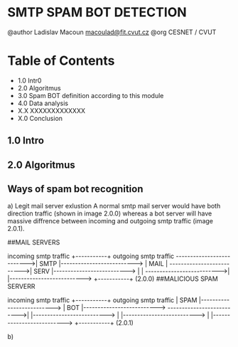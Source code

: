 # SMTP SPAM BOT DETECTION 
@author Ladislav Macoun <macoulad@fit.cvut.cz>
@org CESNET / CVUT
# Table of Contents 
* 1.0 Intr0
* 2.0 Algoritmus
* 3.0 Spam BOT definition according to this module
* 4.0 Data analysis
* X.X XXXXXXXXXXXXX
* X.0 Conclusion

## 1.0 Intro

## 2.0 Algoritmus
## Ways of spam bot recognition

a) Legit mail server exlustion 
   A normal smtp mail server would have both direction traffic 
   (shown in image 2.0.0) whereas a bot server will have massive diffrence
   between incoming and outgoing smtp traffic (image 2.0.1).

##MAIL SERVERS

  incoming smtp traffic    +-----------+ outgoing smtp traffic
-------------------------->| SMTP      |-------------------------->
                           | MAIL      |
-------------------------->| SERV      |-------------------------->
                           |           |
-------------------------->|           |-------------------------->
                           +-----------+
(2.0.0)
##MALICIOUS SPAM SERVERR

  incoming smtp traffic    +-----------+ outgoing smtp traffic
                           | SPAM      |-------------------------->
                           | BOT       |-------------------------->
-------------------------->|           |-------------------------->
                           |           |-------------------------->
                           |           |-------------------------->
                           +-----------+
(2.0.1)

b) 


